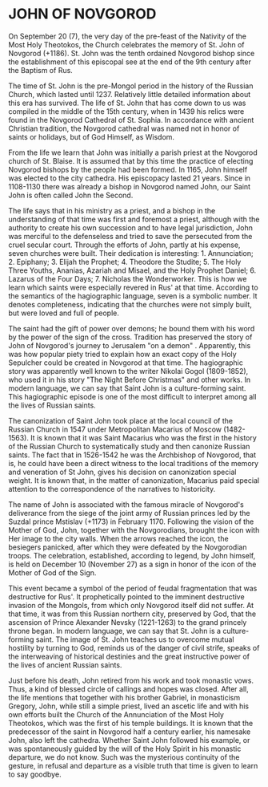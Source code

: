 # JOHN OF NOVGOROD

On September 20 (7), the very day of the pre-feast of the Nativity of the Most Holy Theotokos, the Church celebrates the memory of St. John of Novgorod (+1186). St. John was the tenth ordained Novgorod bishop since the establishment of this episcopal see at the end of the 9th century after the Baptism of Rus.

The time of St. John is the pre-Mongol period in the history of the Russian Church, which lasted until 1237. Relatively little detailed information about this era has survived. The life of St. John that has come down to us was compiled in the middle of the 15th century, when in 1439 his relics were found in the Novgorod Cathedral of St. Sophia. In accordance with ancient Christian tradition, the Novgorod cathedral was named not in honor of saints or holidays, but of God Himself, as Wisdom.

From the life we ​​learn that John was initially a parish priest at the Novgorod church of St. Blaise. It is assumed that by this time the practice of electing Novgorod bishops by the people had been formed. In 1165, John himself was elected to the city cathedra. His episcopacy lasted 21 years. Since in 1108-1130 there was already a bishop in Novgorod named John, our Saint John is often called John the Second.

The life says that in his ministry as a priest, and a bishop in the understanding of that time was first and foremost a priest, although with the authority to create his own succession and to have legal jurisdiction, John was merciful to the defenseless and tried to save the persecuted from the cruel secular court. Through the efforts of John, partly at his expense, seven churches were built. Their dedication is interesting: 1. Annunciation; 2. Epiphany; 3. Elijah the Prophet; 4. Theodore the Studite; 5. The Holy Three Youths, Ananias, Azariah and Misael, and the Holy Prophet Daniel; 6. Lazarus of the Four Days; 7. Nicholas the Wonderworker. This is how we learn which saints were especially revered in Rus' at that time. According to the semantics of the hagiographic language, seven is a symbolic number. It denotes completeness, indicating that the churches were not simply built, but were loved and full of people.

The saint had the gift of power over demons; he bound them with his word by the power of the sign of the cross. Tradition has preserved the story of John of Novgorod's journey to Jerusalem "on a demon" . Apparently, this was how popular piety tried to explain how an exact copy of the Holy Sepulcher could be created in Novgorod at that time. The hagiographic story was apparently well known to the writer Nikolai Gogol (1809-1852), who used it in his story "The Night Before Christmas" and other works. In modern language, we can say that Saint John is a culture-forming saint. This hagiographic episode is one of the most difficult to interpret among all the lives of Russian saints.

The canonization of Saint John took place at the local council of the Russian Church in 1547 under Metropolitan Macarius of Moscow (1482-1563). It is known that it was Saint Macarius who was the first in the history of the Russian Church to systematically study and then canonize Russian saints. The fact that in 1526-1542 he was the Archbishop of Novgorod, that is, he could have been a direct witness to the local traditions of the memory and veneration of St John, gives his decision on canonization special weight. It is known that, in the matter of canonization, Macarius paid special attention to the correspondence of the narratives to historicity.

The name of John is associated with the famous miracle of Novgorod's deliverance from the siege of the joint army of Russian princes led by the Suzdal prince Mstislav (+1173) in February 1170. Following the vision of the Mother of God, John, together with the Novgorodians, brought the icon with Her image to the city walls. When the arrows reached the icon, the besiegers panicked, after which they were defeated by the Novgorodian troops. The celebration, established, according to legend, by John himself, is held on December 10 (November 27) as a sign in honor of the icon of the Mother of God of the Sign.

This event became a symbol of the period of feudal fragmentation that was destructive for Rus'. It prophetically pointed to the imminent destructive invasion of the Mongols, from which only Novgorod itself did not suffer. At that time, it was from this Russian northern city, preserved by God, that the ascension of Prince Alexander Nevsky (1221-1263) to the grand princely throne began. In modern language, we can say that St. John is a culture-forming saint. The image of St. John teaches us to overcome mutual hostility by turning to God, reminds us of the danger of civil strife, speaks of the interweaving of historical destinies and the great instructive power of the lives of ancient Russian saints.

Just before his death, John retired from his work and took monastic vows. Thus, a kind of blessed circle of callings and hopes was closed. After all, the life mentions that together with his brother Gabriel, in monasticism Gregory, John, while still a simple priest, lived an ascetic life and with his own efforts built the Church of the Annunciation of the Most Holy Theotokos, which was the first of his temple buildings. It is known that the predecessor of the saint in Novgorod half a century earlier, his namesake John, also left the cathedra. Whether Saint John followed his example, or was spontaneously guided by the will of the Holy Spirit in his monastic departure, we do not know. Such was the mysterious continuity of the gesture, in refusal and departure as a visible truth that time is given to learn to say goodbye.
